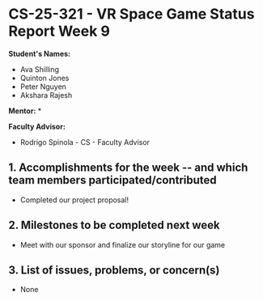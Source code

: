 
# CS-25-321 - VR Space Game Status Report Week 9

**Student's Names:**

* Ava Shilling
* Quinton Jones
* Peter Nguyen
* Akshara Rajesh

**Mentor:**
* 

**Faculty Advisor:**
* Rodrigo Spinola - CS - Faculty Advisor

## 1. Accomplishments for the week -- and which team members participated/contributed

* Completed our project proposal!

## 2. Milestones to be completed next week

* Meet with our sponsor and finalize our storyline for our game 

## 3. List of issues, problems, or concern(s)
* None

